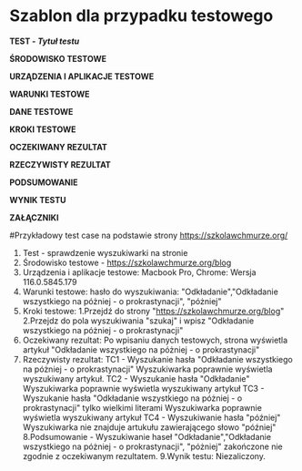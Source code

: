 # Szablon dla przypadku testowego 

**TEST - _Tytuł testu_**

**ŚRODOWISKO TESTOWE**

**URZĄDZENIA I APLIKACJE TESTOWE**

**WARUNKI TESTOWE**

**DANE TESTOWE**

**KROKI TESTOWE**

**OCZEKIWANY REZULTAT**

**RZECZYWISTY REZULTAT**

**PODSUMOWANIE**

**WYNIK TESTU**

**ZAŁĄCZNIKI**

#Przykładowy test case na podstawie strony https://szkolawchmurze.org/

1. Test - sprawdzenie wyszukiwarki na stronie
2. Środowisko testowe - https://szkolawchmurze.org/blog
3. Urządzenia i aplikacje testowe: Macbook Pro, Chrome: Wersja 116.0.5845.179
4. Warunki testowe: hasło do wyszukiwania: "Odkładanie","Odkładanie wszystkiego na póżniej - o prokrastynacji", "póżniej"
5. Kroki testowe:
  1.Przejdź do strony "https://szkolawchmurze.org/blog"
  2.Przejdz do pola wyszukiwania "szukaj" i wpisz "Odkładanie wszystkiego na póżniej - o prokrastynacji"
6. Oczekiwany rezultat: Po wpisaniu danych testowych, strona wyświetla artykuł "Odkładanie wszystkiego na póżniej - o prokrastynacji"
7. Rzeczywisty rezultat:
TC1 - Wyszukanie hasła "Odkładanie wszystkiego na póżniej - o prokrastynacji"
Wyszukiwarka poprawnie wyświetla wyszukiwany artykuł.
TC2 - Wyszukanie hasła "Odkładanie"
Wyszukiwarka poprawnie wyświetla wyszukiwany artykuł
TC3 - Wyszukanie hasła "Odkładanie wszystkiego na póżniej - o prokrastynacji" tylko wielkimi literami
Wyszukiwarka poprawnie wyświetla wyszukiwany artykuł
TC4 - Wyszukiwanie hasła "później"
Wyszukiwarka nie znajduje artukułu zawierającego słowo "później"
8.Podsumowanie - Wyszukiwanie haseł "Odkładanie","Odkładanie wszystkiego na póżniej - o prokrastynacji", "póżniej" zakończone nie zgodnie z oczekiwanym rezultatem.
9.Wynik testu: Niezaliczony. 
